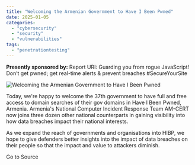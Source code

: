 ```yaml
---
title: "Welcoming the Armenian Government to Have I Been Pwned"
date: 2025-01-05
categories: 
  - "cybersecurity"
  - "security"
  - "vulnerabilities"
tags: 
  - "penetrationtesting"
---
```


**Presently sponsored by:** Report URI: Guarding you from rogue JavaScript! Don’t get pwned; get real-time alerts & prevent breaches #SecureYourSite

![Welcoming the Armenian Government to Have I Been Pwned](https://www.troyhunt.com/content/images/2024/10/Artboard-1.png)

Today, we're happy to welcome the 37th government to have full and free access to domain searches of their gov domains in Have I Been Pwned, Armenia. Armenia's National Computer Incident Response Team AM-CERT now joins three dozen other national counterparts in gaining visibility into how data breaches impact their national interests.

As we expand the reach of governments and organisations into HIBP, we hope to give defenders better insights into the impact of data breaches on their people so that the impact and value to attackers diminish.

Go to Source
